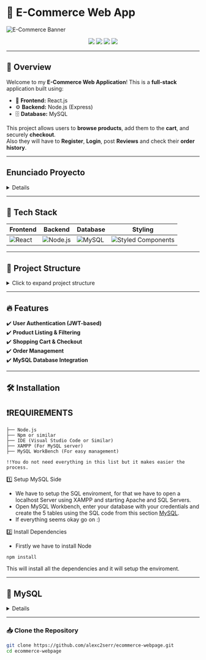# 🛒 E-Commerce Web App

![E-Commerce Banner](https://th.bing.com/th/id/OIP.ftH46ANJ14YkQNmle5Ts2QHaEc?rs=1&pid=ImgDetMain)


<p align="center">
  <img src="https://img.shields.io/github/languages/top/alexc2serr/ecommerce-webpage?style=for-the-badge"/>
  <img src="https://img.shields.io/github/license/alexc2serr/ecommerce-webpage?style=for-the-badge"/>
  <img src="https://img.shields.io/github/stars/alexc2serr/ecommerce-webpage?style=for-the-badge"/>
  <img src="https://img.shields.io/github/forks/alexc2serr/ecommerce-webpage?style=for-the-badge"/>
</p>

---

## 🚀 Overview
Welcome to my **E-Commerce Web Application**! This is a **full-stack** application built using:

- 🌟 **Frontend:** React.js
- ⚙️ **Backend:** Node.js (Express)
- 🗄️ **Database:** MySQL

This project allows users to **browse products**, add them to the **cart**, and securely **checkout**. <br>
Also they will have to **Register**, **Login**, post **Reviews** and check their **order history**.

---

## Enunciado Proyecto
<details>

Sistema de Gestión para una Tienda Online

Una tienda en línea permite a los usuarios comprar una amplia variedad de productos a través de su plataforma digital. Cada usuario debe estar registrado en el sistema proporcionando su información personal, incluyendo su nombre de usuario, dirección de correo electrónico y dirección de envío. Los usuarios pueden navegar por el catálogo de productos, añadir artículos a su carrito de compras y completar pedidos a través del proceso de checkout.

Cada producto en la tienda está catalogado con un título, descripción, categoría, precio y puede incluir un precio con descuento. Los productos tienen una calificación promedio basada en las reseñas de los clientes que los han comprado.

Cuando un usuario añade productos al carrito, estos quedan almacenados en la base de datos para que puedan ser recuperados en futuras visitas. Al proceder con la compra, se genera un **pedido** que contiene información del usuario, el total a pagar y su estado (pendiente, pagado, enviado, entregado o cancelado). Cada pedido tiene una lista de artículos con su cantidad y precio correspondiente.

Los usuarios también pueden dejar reseñas en los productos que han comprado, asignando una calificación de 1 a 5 estrellas y escribiendo un comentario sobre su experiencia.

**Estructura de la base de datos:**

**USUARIOS (ID_USUARIO, NOMBRE_USUARIO, EMAIL, DIRECCIÓN, ROL)**

**PRODUCTOS (ID_PRODUCTO, TÍTULO, CATEGORÍA, DESCRIPCIÓN, IMAGEN, PRECIO, PRECIO_DESCUENTO, CALIFICACIÓN_PROMEDIO, URI)**

**CARRITO (ID_CARRITO, ID_USUARIO, ID_PRODUCTO, CANTIDAD, FECHA_AGREGADO)**

**PEDIDOS (ID_PEDIDO, ID_USUARIO, TOTAL, ESTADO, FECHA_PEDIDO)**

**DETALLE_PEDIDO (ID_DETALLE, ID_PEDIDO, ID_PRODUCTO, CANTIDAD, PRECIO_UNITARIO)**

**RESEÑAS (ID_RESEÑA, ID_USUARIO, ID_PRODUCTO, CALIFICACIÓN, COMENTARIO, FECHA_RESEÑA)**
</details>

---

## 🎨 Tech Stack

| **Frontend** | **Backend** | **Database** | **Styling** |
|-------------|------------|-------------|-------------|
| ![React](https://img.shields.io/badge/React-19.0.0-blue?style=for-the-badge&logo=react) | ![Node.js](https://img.shields.io/badge/Node.js-Express--4.21.2-green?style=for-the-badge&logo=node.js) | ![MySQL](https://img.shields.io/badge/MySQL-Database-orange?style=for-the-badge&logo=mysql) | ![Styled Components](https://img.shields.io/badge/Styled--Components-💅-pink?style=for-the-badge) |

---

## 📂 Project Structure

<details>
  <summary>Click to expand project structure</summary>
<code>
  e-commerce-app
├── node_modules/ 📦
├── public/ 🌍
├── screenshots/ 📸
├── src/ 🖥️
│ ├── api/ 🌐
│ ├── components/ ⚙️
│ │ ├── auth/ 🔐
│ │ ├── cart/ 🛒
│ │ ├── orders/ 📦
│ │ ├── product-grid/ 🛍️
│ │ ├── product-page/ 📄
│ │ ├── Account.jsx 👤
│ │ ├── AnnouncementBar.jsx 📢
│ │ ├── AverageStarRatings.jsx ⭐
│ │ ├── Footer.jsx 🦶
│ │ ├── Header.jsx 🔝
│ │ ├── NotFound.jsx ❌
│ │ ├── Reviews.jsx 📝
│ ├── App.jsx 📱
│ ├── main.jsx 🔑
│ ├── styles.css 🎨
├── .gitignore 🚫
├── index.html 🗂️
├── package-lock.json 🔒
├── package.json 📦
├── postcss.config.js ⚙️
├── README.md 📘
├── tailwind.config.js 🌬️
├── toImplement.txt 📝
├── vite.config.js ⚡

</code>

</details>

---

## 🔥 Features

✔️ **User Authentication (JWT-based)**  
✔️ **Product Listing & Filtering**  
✔️ **Shopping Cart & Checkout**  
✔️ **Order Management**   
✔️ **MySQL Database Integration**  

---

## 🛠️ Installation
  ## ❗REQUIREMENTS
    ├── Node.js
    ├── Npm or similar
    ├── IDE (Visual Studio Code or Similar)
    ├── XAMPP (For MySQL server)
    ├── MySQL WorkBench (For easy management)

    !!You do not need everything in this list but it makes easier the process.

  1️⃣ Setup MySQL Side
  - We have to setup the SQL enviroment, for that we have to open a localhost Server using XAMPP and starting Apache and SQL Servers.  
  - Open MySQL Workbench, enter your database with your credentials and create the 5 tables using the SQL code from this section [MySQL](#-mysql).
  - If everything seems okay go on :)
  
 2️⃣ Install Dependencies
 - Firstly we have to install Node
  ```
  npm install
  ```
  This will install all the dependencies and it will setup the enviroment.

  
  
  ---
  ## 📑 MySQL 
  <details>

    //0. Products Table (Products available)
    
      CREATE TABLE products(
         id               INTEGER  NOT NULL PRIMARY KEY 
        ,title            VARCHAR(255) NOT NULL
        ,category         VARCHAR(5) NOT NULL
        ,description      VARCHAR(255) NOT NULL
        ,image            VARCHAR(255) NOT NULL
        ,price            NUMERIC(5,2) NOT NULL
        ,rating           INTEGER  NOT NULL
        ,color            VARCHAR(6) NOT NULL
        ,discounted_price NUMERIC(5,2)
        ,uri              VARCHAR(255) NOT NULL
      );
    
    //1. Users Table (for Authentication)
    
    CREATE TABLE users (
       id               INTEGER AUTO_INCREMENT PRIMARY KEY,
       username         VARCHAR(255) NOT NULL UNIQUE,
       email            VARCHAR(255) NOT NULL UNIQUE,
       password_hash    VARCHAR(255) NOT NULL,
       full_name        VARCHAR(255) NOT NULL,
       address          TEXT,
       role             ENUM('user', 'admin') DEFAULT 'user',
       created_at       TIMESTAMP DEFAULT CURRENT_TIMESTAMP,
       updated_at       TIMESTAMP DEFAULT CURRENT_TIMESTAMP ON UPDATE CURRENT_TIMESTAMP
    );
    
    //2. Orders Table (to track purchases)
    
    CREATE TABLE orders (
       id               INTEGER AUTO_INCREMENT PRIMARY KEY,
       user_id          INTEGER NOT NULL,
       total_price      NUMERIC(10, 2) NOT NULL,
       status           ENUM('pending', 'paid', 'shipped', 'delivered', 'cancelled') DEFAULT 'pending',
       created_at       TIMESTAMP DEFAULT CURRENT_TIMESTAMP,
       updated_at       TIMESTAMP DEFAULT CURRENT_TIMESTAMP ON UPDATE CURRENT_TIMESTAMP,
       FOREIGN KEY (user_id) REFERENCES users(id)
    );
    
    
    //3. Order Items Table (to store products in each order)
    
    
    CREATE TABLE order_items (
       id               INTEGER AUTO_INCREMENT PRIMARY KEY,
       order_id         INTEGER NOT NULL,
       product_id       INTEGER NOT NULL,
       quantity         INTEGER NOT NULL,
       price            NUMERIC(5,2) NOT NULL,
       FOREIGN KEY (order_id) REFERENCES orders(id),
       FOREIGN KEY (product_id) REFERENCES products(id)
    );
    
    
    
    //Product Reviews Table (for user reviews)
    
    
    CREATE TABLE reviews (
       id               INTEGER AUTO_INCREMENT PRIMARY KEY,
       user_id          INTEGER NOT NULL,
       product_id       INTEGER NOT NULL,
       rating           INTEGER NOT NULL CHECK (rating BETWEEN 1 AND 5),
       review_text      TEXT,
       created_at       TIMESTAMP DEFAULT CURRENT_TIMESTAMP,
       FOREIGN KEY (user_id) REFERENCES users(id),
       FOREIGN KEY (product_id) REFERENCES products(id)
    );
    
    
     //Shopping Cart Table (to temporarily store items in the cart)
    
    CREATE TABLE shopping_cart (
       id               INTEGER AUTO_INCREMENT PRIMARY KEY,
       user_id          INTEGER NOT NULL,
       product_id       INTEGER NOT NULL,
       quantity         INTEGER NOT NULL,
       created_at       TIMESTAMP DEFAULT CURRENT_TIMESTAMP,
       updated_at       TIMESTAMP DEFAULT CURRENT_TIMESTAMP ON UPDATE CURRENT_TIMESTAMP,
       FOREIGN KEY (user_id) REFERENCES users(id),
       FOREIGN KEY (product_id) REFERENCES products(id)
    );

  # DIAGRAMAS
  ## DIAGRAMA ER
  ![Blank diagram - ER](https://github.com/user-attachments/assets/4603762f-0402-4554-9535-aaf17371732b)  
  ## DIAGRAMA ERD
  ![Blank diagram - ERD](https://github.com/user-attachments/assets/fd84ead3-2365-4bab-a730-fb2c667515a7)

  </details>

---
### 📥 Clone the Repository
```sh
git clone https://github.com/alexc2serr/ecommerce-webpage.git
cd ecommerce-webpage
